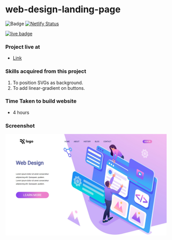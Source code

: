 # web-design-landing-page

![Badge](https://img.shields.io/badge/Technologies-HTML%2FCSS-brightgreen) [![Netlify Status](https://api.netlify.com/api/v1/badges/c66cb787-1dbf-45ca-954a-c68adbc883a5/deploy-status)](https://web-design-landing-page-website.netlify.app/)

[![live badge](https://img.shields.io/badge/Status-Live-green)](https://web-design-landing-page-website.netlify.app/)

### Project live at
- [Link](https://web-design-landing-page-website.netlify.app/)

### Skills acquired from this project
1. To position SVGs as background.
2. To add linear-gradient on buttons.
### Time Taken to build website
- 4 hours

### Screenshot

![Screenshot](/8_screenshot.png)
